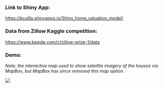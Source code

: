 ### Link to Shiny App:
https://kcuilla.shinyapps.io/Shiny_home_valuation_model/

### Data from Zillow Kaggle competition:
https://www.kaggle.com/c/zillow-prize-1/data

### Demo: <br>
<i>Note: the interactive map used to show satellite imagery of the houses via MapBox, but MapBox has since removed this map option.</i>

<img src="https://github.com/kcuilla/Shiny_home_valuation_model/blob/master/homevaluationdemo.gif" algin="center"/>
